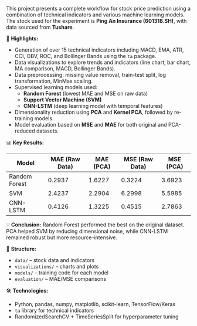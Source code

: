 This project presents a complete workflow for stock price prediction using a combination of technical indicators and various machine learning models. The stock used for the experiment is **Ping An Insurance (601318.SH)**, with data sourced from **Tushare**.

📌 **Highlights:**

- Generation of over 15 technical indicators including MACD, EMA, ATR, CCI, OBV, ROC, and Bollinger Bands using the `ta` package.
- Data visualizations to explore trends and indicators (line chart, bar chart, MA comparison, MACD, Bollinger Bands).
- Data preprocessing: missing value removal, train-test split, log transformation, MinMax scaling.
- Supervised learning models used:
  - **Random Forest** (lowest MAE and MSE on raw data)
  - **Support Vector Machine (SVM)**
  - **CNN-LSTM** (deep learning model with temporal features)
- Dimensionality reduction using **PCA** and **Kernel PCA**, followed by re-training models.
- Model evaluation based on **MSE** and **MAE** for both original and PCA-reduced datasets.

📊 **Key Results:**

| Model         | MAE (Raw Data) | MAE (PCA) | MSE (Raw Data) | MSE (PCA) |
| ------------- | -------------- | --------- | -------------- | --------- |
| Random Forest | 0.2937         | 1.6227    | 0.3224         | 3.6923    |
| SVM           | 2.4237         | 2.2904    | 6.2998         | 5.5985    |
| CNN-LSTM      | 0.4126         | 1.3225    | 0.4515         | 2.7863    |

💡 **Conclusion:**
Random Forest performed the best on the original dataset. PCA helped SVM by reducing dimensional noise, while CNN-LSTM remained robust but more resource-intensive.

📁 **Structure:**

- `data/` – stock data and indicators
- `visualizations/` – charts and plots
- `models/` – training code for each model
- `evaluation/` – MAE/MSE comparisons

🛠️ **Technologies:**

- Python, pandas, numpy, matplotlib, scikit-learn, TensorFlow/Keras
- `ta` library for technical indicators
- RandomizedSearchCV + TimeSeriesSplit for hyperparameter tuning
